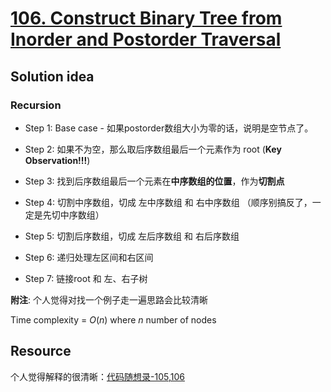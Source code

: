 # [106. Construct Binary Tree from Inorder and Postorder Traversal](https://leetcode.com/problems/construct-binary-tree-from-inorder-and-postorder-traversal/)

## Solution idea

### Recursion

* Step 1: Base case - 如果postorder数组大小为零的话，说明是空节点了。

* Step 2: 如果不为空，那么取后序数组最后一个元素作为 root (**Key Observation!!!**)

* Step 3: 找到后序数组最后一个元素在**中序数组的位置**，作为**切割点**

* Step 4: 切割中序数组，切成 左中序数组 和 右中序数组 （顺序别搞反了，一定是先切中序数组）

* Step 5: 切割后序数组，切成 左后序数组 和 右后序数组

* Step 6: 递归处理左区间和右区间

* Step 7: 链接root 和 左、右子树

**附注**: 个人觉得对找一个例子走一遍思路会比较清晰

Time complexity = $O(n)$ where $n$ number of nodes

## Resource

个人觉得解释的很清晰：[代码随想录-105,106](https://github.com/youngyangyang04/leetcode-master/blob/master/problems/0106.%E4%BB%8E%E4%B8%AD%E5%BA%8F%E4%B8%8E%E5%90%8E%E5%BA%8F%E9%81%8D%E5%8E%86%E5%BA%8F%E5%88%97%E6%9E%84%E9%80%A0%E4%BA%8C%E5%8F%89%E6%A0%91.md)